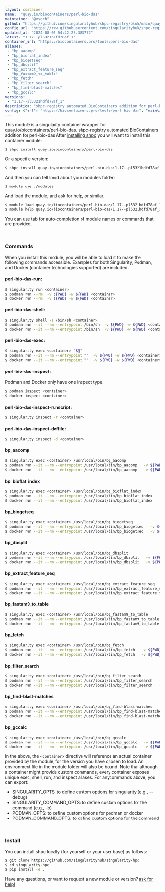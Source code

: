 ```yaml
---
layout: container
name:  "quay.io/biocontainers/perl-bio-das"
maintainer: "@vsoch"
github: "https://github.com/singularityhub/shpc-registry/blob/main/quay.io/biocontainers/perl-bio-das/container.yaml"
config_url: "https://raw.githubusercontent.com/singularityhub/shpc-registry/main/quay.io/biocontainers/perl-bio-das/container.yaml"
updated_at: "2024-08-05 04:42:25.383772"
latest: "1.17--pl5321hdfd78af_1"
container_url: "https://biocontainers.pro/tools/perl-bio-das"
aliases:
 - "bp_aacomp"
 - "bp_bioflat_index"
 - "bp_biogetseq"
 - "bp_dbsplit"
 - "bp_extract_feature_seq"
 - "bp_fastam9_to_table"
 - "bp_fetch"
 - "bp_filter_search"
 - "bp_find-blast-matches"
 - "bp_gccalc"
versions:
 - "1.17--pl5321hdfd78af_1"
description: "shpc-registry automated BioContainers addition for perl-bio-das"
config: {"url": "https://biocontainers.pro/tools/perl-bio-das", "maintainer": "@vsoch", "description": "shpc-registry automated BioContainers addition for perl-bio-das", "latest": {"1.17--pl5321hdfd78af_1": "sha256:ae8c8f3cc07ed0b9f3fc159ca9b08f6dfdf78e333fa2b124ab08b2bbedb0394d"}, "tags": {"1.17--pl5321hdfd78af_1": "sha256:ae8c8f3cc07ed0b9f3fc159ca9b08f6dfdf78e333fa2b124ab08b2bbedb0394d"}, "docker": "quay.io/biocontainers/perl-bio-das", "aliases": {"bp_aacomp": "/usr/local/bin/bp_aacomp", "bp_bioflat_index": "/usr/local/bin/bp_bioflat_index", "bp_biogetseq": "/usr/local/bin/bp_biogetseq", "bp_dbsplit": "/usr/local/bin/bp_dbsplit", "bp_extract_feature_seq": "/usr/local/bin/bp_extract_feature_seq", "bp_fastam9_to_table": "/usr/local/bin/bp_fastam9_to_table", "bp_fetch": "/usr/local/bin/bp_fetch", "bp_filter_search": "/usr/local/bin/bp_filter_search", "bp_find-blast-matches": "/usr/local/bin/bp_find-blast-matches", "bp_gccalc": "/usr/local/bin/bp_gccalc"}}
---
```


This module is a singularity container wrapper for quay.io/biocontainers/perl-bio-das.
shpc-registry automated BioContainers addition for perl-bio-das
After [installing shpc](#install) you will want to install this container module:


```bash
$ shpc install quay.io/biocontainers/perl-bio-das
```

Or a specific version:

```bash
$ shpc install quay.io/biocontainers/perl-bio-das:1.17--pl5321hdfd78af_1
```

And then you can tell lmod about your modules folder:

```bash
$ module use ./modules
```

And load the module, and ask for help, or similar.

```bash
$ module load quay.io/biocontainers/perl-bio-das/1.17--pl5321hdfd78af_1
$ module help quay.io/biocontainers/perl-bio-das/1.17--pl5321hdfd78af_1
```

You can use tab for auto-completion of module names or commands that are provided.

<br>

### Commands

When you install this module, you will be able to load it to make the following commands accessible.
Examples for both Singularity, Podman, and Docker (container technologies supported) are included.

#### perl-bio-das-run:

```bash
$ singularity run <container>
$ podman run --rm  -v ${PWD} -w ${PWD} <container>
$ docker run --rm  -v ${PWD} -w ${PWD} <container>
```

#### perl-bio-das-shell:

```bash
$ singularity shell -s /bin/sh <container>
$ podman run --it --rm --entrypoint /bin/sh  -v ${PWD} -w ${PWD} <container>
$ docker run --it --rm --entrypoint /bin/sh  -v ${PWD} -w ${PWD} <container>
```

#### perl-bio-das-exec:

```bash
$ singularity exec <container> "$@"
$ podman run --it --rm --entrypoint ""  -v ${PWD} -w ${PWD} <container> "$@"
$ docker run --it --rm --entrypoint ""  -v ${PWD} -w ${PWD} <container> "$@"
```

#### perl-bio-das-inspect:

Podman and Docker only have one inspect type.

```bash
$ podman inspect <container>
$ docker inspect <container>
```

#### perl-bio-das-inspect-runscript:

```bash
$ singularity inspect -r <container>
```

#### perl-bio-das-inspect-deffile:

```bash
$ singularity inspect -d <container>
```


#### bp_aacomp

```bash
$ singularity exec <container> /usr/local/bin/bp_aacomp
$ podman run --it --rm --entrypoint /usr/local/bin/bp_aacomp   -v ${PWD} -w ${PWD} <container> -c " $@"
$ docker run --it --rm --entrypoint /usr/local/bin/bp_aacomp   -v ${PWD} -w ${PWD} <container> -c " $@"
```


#### bp_bioflat_index

```bash
$ singularity exec <container> /usr/local/bin/bp_bioflat_index
$ podman run --it --rm --entrypoint /usr/local/bin/bp_bioflat_index   -v ${PWD} -w ${PWD} <container> -c " $@"
$ docker run --it --rm --entrypoint /usr/local/bin/bp_bioflat_index   -v ${PWD} -w ${PWD} <container> -c " $@"
```


#### bp_biogetseq

```bash
$ singularity exec <container> /usr/local/bin/bp_biogetseq
$ podman run --it --rm --entrypoint /usr/local/bin/bp_biogetseq   -v ${PWD} -w ${PWD} <container> -c " $@"
$ docker run --it --rm --entrypoint /usr/local/bin/bp_biogetseq   -v ${PWD} -w ${PWD} <container> -c " $@"
```


#### bp_dbsplit

```bash
$ singularity exec <container> /usr/local/bin/bp_dbsplit
$ podman run --it --rm --entrypoint /usr/local/bin/bp_dbsplit   -v ${PWD} -w ${PWD} <container> -c " $@"
$ docker run --it --rm --entrypoint /usr/local/bin/bp_dbsplit   -v ${PWD} -w ${PWD} <container> -c " $@"
```


#### bp_extract_feature_seq

```bash
$ singularity exec <container> /usr/local/bin/bp_extract_feature_seq
$ podman run --it --rm --entrypoint /usr/local/bin/bp_extract_feature_seq   -v ${PWD} -w ${PWD} <container> -c " $@"
$ docker run --it --rm --entrypoint /usr/local/bin/bp_extract_feature_seq   -v ${PWD} -w ${PWD} <container> -c " $@"
```


#### bp_fastam9_to_table

```bash
$ singularity exec <container> /usr/local/bin/bp_fastam9_to_table
$ podman run --it --rm --entrypoint /usr/local/bin/bp_fastam9_to_table   -v ${PWD} -w ${PWD} <container> -c " $@"
$ docker run --it --rm --entrypoint /usr/local/bin/bp_fastam9_to_table   -v ${PWD} -w ${PWD} <container> -c " $@"
```


#### bp_fetch

```bash
$ singularity exec <container> /usr/local/bin/bp_fetch
$ podman run --it --rm --entrypoint /usr/local/bin/bp_fetch   -v ${PWD} -w ${PWD} <container> -c " $@"
$ docker run --it --rm --entrypoint /usr/local/bin/bp_fetch   -v ${PWD} -w ${PWD} <container> -c " $@"
```


#### bp_filter_search

```bash
$ singularity exec <container> /usr/local/bin/bp_filter_search
$ podman run --it --rm --entrypoint /usr/local/bin/bp_filter_search   -v ${PWD} -w ${PWD} <container> -c " $@"
$ docker run --it --rm --entrypoint /usr/local/bin/bp_filter_search   -v ${PWD} -w ${PWD} <container> -c " $@"
```


#### bp_find-blast-matches

```bash
$ singularity exec <container> /usr/local/bin/bp_find-blast-matches
$ podman run --it --rm --entrypoint /usr/local/bin/bp_find-blast-matches   -v ${PWD} -w ${PWD} <container> -c " $@"
$ docker run --it --rm --entrypoint /usr/local/bin/bp_find-blast-matches   -v ${PWD} -w ${PWD} <container> -c " $@"
```


#### bp_gccalc

```bash
$ singularity exec <container> /usr/local/bin/bp_gccalc
$ podman run --it --rm --entrypoint /usr/local/bin/bp_gccalc   -v ${PWD} -w ${PWD} <container> -c " $@"
$ docker run --it --rm --entrypoint /usr/local/bin/bp_gccalc   -v ${PWD} -w ${PWD} <container> -c " $@"
```



In the above, the `<container>` directive will reference an actual container provided
by the module, for the version you have chosen to load. An environment file in the
module folder will also be bound. Note that although a container
might provide custom commands, every container exposes unique exec, shell, run, and
inspect aliases. For anycommands above, you can export:

 - SINGULARITY_OPTS: to define custom options for singularity (e.g., --debug)
 - SINGULARITY_COMMAND_OPTS: to define custom options for the command (e.g., -b)
 - PODMAN_OPTS: to define custom options for podman or docker
 - PODMAN_COMMAND_OPTS: to define custom options for the command

<br>

### Install

You can install shpc locally (for yourself or your user base) as follows:

```bash
$ git clone https://github.com/singularityhub/singularity-hpc
$ cd singularity-hpc
$ pip install -e .
```

Have any questions, or want to request a new module or version? [ask for help!](https://github.com/singularityhub/singularity-hpc/issues)
